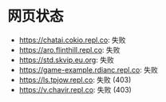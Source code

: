 # 网页状态
- https://chatai.cokio.repl.co: 失败
- https://aro.flinthill.repl.co: 失败
- https://std.skvip.eu.org: 失败
- https://game-example.rdianc.repl.co: 失败
- https://ls.tpjow.repl.co: 失败 (403)
- https://v.chavir.repl.co: 失败 (403)
